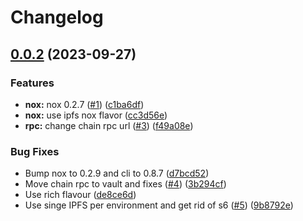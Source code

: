 # Changelog

## [0.0.2](https://github.com/fluencelabs/carousel/compare/v0.0.1...v0.0.2) (2023-09-27)


### Features

* **nox:** nox 0.2.7 ([#1](https://github.com/fluencelabs/carousel/issues/1)) ([c1ba6df](https://github.com/fluencelabs/carousel/commit/c1ba6df8fc68d2a72803cd2b01d76f3715277589))
* **nox:** use ipfs nox flavor ([cc3d56e](https://github.com/fluencelabs/carousel/commit/cc3d56e369df460dd1045cc5ee50384044311c92))
* **rpc:** change chain rpc url ([#3](https://github.com/fluencelabs/carousel/issues/3)) ([f49a08e](https://github.com/fluencelabs/carousel/commit/f49a08efda85299573934c2df374ea224fbc67ad))


### Bug Fixes

* Bump nox to 0.2.9 and cli to 0.8.7 ([d7bcd52](https://github.com/fluencelabs/carousel/commit/d7bcd52fefcb421de6c044f4b4a0f581f5b3f21d))
* Move chain rpc to vault and fixes ([#4](https://github.com/fluencelabs/carousel/issues/4)) ([3b294cf](https://github.com/fluencelabs/carousel/commit/3b294cf0af48592205a06c5fabb402d008c85678))
* Use rich flavour ([de8ce6d](https://github.com/fluencelabs/carousel/commit/de8ce6d5493a0d700ebd65103bf6ac3eec21b03b))
* Use singe IPFS per environment and get rid of s6 ([#5](https://github.com/fluencelabs/carousel/issues/5)) ([9b8792e](https://github.com/fluencelabs/carousel/commit/9b8792ea3af0c23b114dbb54a063ccd175a37e6b))
